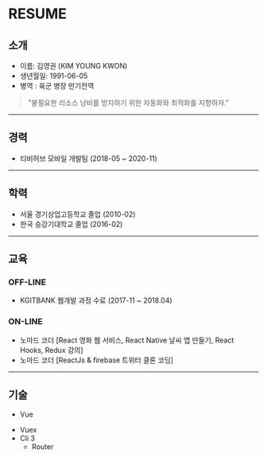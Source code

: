 # RESUME

## 소개

* 이름: 김영권 (KIM YOUNG KWON)
* 생년월일: 1991-06-05
* 병역 : 육군 병장 만기전역

> "불필요한 리소스 낭비를 방지하기 위한 자동화와 최적화를 지향하자."

___

## 경력
* 티비허브 모바일 개발팀 (2018-05 ~ 2020-11)
___

## 학력
* 서울 경기상업고등학교 졸업 (2010-02)
* 한국 승강기대학교 졸업 (2016-02)
___

## 교육

### OFF-LINE
* KGITBANK 웹개발 과정 수료 (2017-11 ~ 2018.04)

### ON-LINE
* 노마드 코더 [React 영화 웹 서비스, React Native 날씨 앱 만들기, React Hooks, Redux 강의]
* 노마드 코더 [ReactJs & firebase 트위터 클론 코딩]
___

## 기술

* Vue
 - Vuex
 - Cli 3
    - Router




